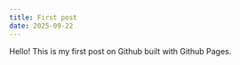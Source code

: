 ```yaml
---
title: First post
date: 2025-09-22
---
```

Hello! This is my first post on Github built with Github Pages.

